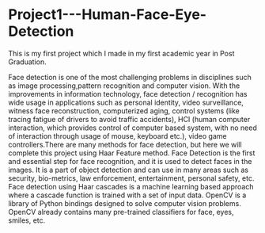 # Project1---Human-Face-Eye-Detection
This is my first project which I made in my first academic year in Post Graduation.

Face detection is one of the most challenging problems in disciplines such as image processing,pattern recognition and computer vision. With the improvements in information technology, face detection / recognition has wide usage in applications such as personal identity, video surveillance, witness face reconstruction, computerized aging, control systems (like tracing fatigue of drivers to avoid traffic accidents), HCI (human computer interaction, which provides control of computer based system, with no need of interaction through usage of mouse, keyboard etc.), video game controllers.There are many methods for face detection, but here we will complete this project using Haar Feature method.
Face Detection is the first and essential step for face recognition, and it is used to detect faces in the images. It is a part of object detection and can use in many areas such as security, bio-metrics, law enforcement, entertainment, personal safety, etc.
Face detection using Haar cascades is a machine learning based approach where a cascade function is trained with a set of input data. OpenCV is a library of Python bindings designed to solve computer vision problems. OpenCV already contains many pre-trained classifiers for face, eyes, smiles, etc.
